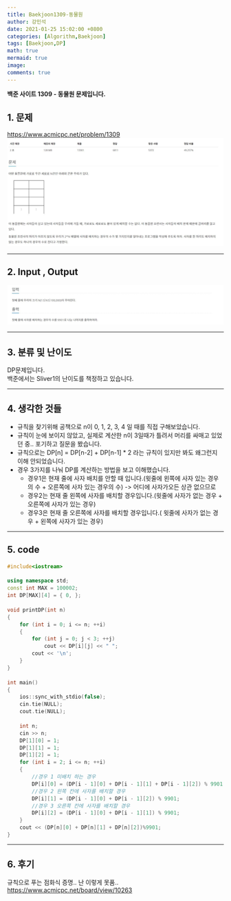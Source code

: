 ```yaml
---
title: Baekjoon1309-동물원
author: 강민석
date: 2021-01-25 15:02:00 +0800
categories: [Algorithm,Baekjoon]
tags: [Baekjoon,DP]
math: true
mermaid: true
image: 
comments: true
---
```


**백준 사이트 1309 - 동물원 문제입니다.**

## 1. 문제
<https://www.acmicpc.net/problem/1309>
![](/assets/img/sample/Baekjoon/1309/Problem.JPG)

-----  

## 2. Input , Output
![](/assets/img/sample/Baekjoon/1309/input.JPG)

-----  

## 3. 분류 및 난이도

DP문제입니다.  
백준에서는 Sliver1의 난이도를 책정하고 있습니다.  

-----  

## 4. 생각한 것들

- 규칙을 찾기위해 공책으로 n이 0, 1, 2, 3, 4 일 때를 직접 구해보았습니다.
- 규칙이 눈에 보이지 않았고, 실제로 계산한 n이 3일때가 틀려서 머리를 싸매고 있었던 중.. 포기하고 질문을 봤습니다.
- 규칙으로는 DP[n] = DP[n-2] + DP[n-1] * 2 라는 규칙이 있지만 봐도 왜그런지 이해 안되었습니다.
- 경우 3가지를 나눠 DP를 계산하는 방법을 보고 이해했습니다.
    + 경우1은 현재 줄에 사자 배치를 안할 때 입니다.(윗줄에 왼쪽에 사자 있는 경우의 수 + 오른쪽에 사자 있는 경우의 수) -> 어디에 사자가오든 상관 없으므로
    + 경우2는 현재 줄 왼쪽에 사자를 배치할 경우입니다.(윗줄에 사자가 없는 경우 + 오른쪽에 사자가 있는 경우)
    + 경우3은 현재 줄 오른쪽에 사자를 배치할 경우입니다.( 윗줄에 사자가 없는 경우 + 왼쪽에 사자가 있는 경우)


-----  

## 5. code

```c++
#include<iostream>

using namespace std;
const int MAX = 100002;
int DP[MAX][4] = { 0, };

void printDP(int n)
{
	for (int i = 0; i <= n; ++i)
	{
		for (int j = 0; j < 3; ++j)
			cout << DP[i][j] << " ";
		cout << '\n';
	}
}

int main()
{
	ios::sync_with_stdio(false);
	cin.tie(NULL);
	cout.tie(NULL);

	int n;
	cin >> n;
	DP[1][0] = 1;
	DP[1][1] = 1;
	DP[1][2] = 1;
	for (int i = 2; i <= n; ++i)
	{
		//경우 1 미배치 하는 경우
		DP[i][0] = (DP[i - 1][0] + DP[i - 1][1] + DP[i - 1][2]) % 9901;
		//경우 2 왼쪽 칸에 사자를 배치할 경우
		DP[i][1] = (DP[i - 1][0] + DP[i - 1][2]) % 9901;
		//경우 3 오른쪽 칸에 사자를 배치할 경우
		DP[i][2] = (DP[i - 1][0] + DP[i - 1][1]) % 9901;
	}
	cout << (DP[n][0] + DP[n][1] + DP[n][2])%9901;
}
```
-----

## 6. 후기
규칙으로 푸는 점화식 증명..  난 이렇게 못품..
<https://www.acmicpc.net/board/view/10263>













 